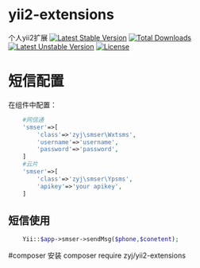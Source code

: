 # yii2-extensions
个人yii2扩展
[![Latest Stable Version](https://poser.pugx.org/zyj/yii2-extensions/v/stable)](https://packagist.org/packages/zyj/yii2-extensions) [![Total Downloads](https://poser.pugx.org/zyj/yii2-extensions/downloads)](https://packagist.org/packages/zyj/yii2-extensions) [![Latest Unstable Version](https://poser.pugx.org/zyj/yii2-extensions/v/unstable)](https://packagist.org/packages/zyj/yii2-extensions) [![License](https://poser.pugx.org/zyj/yii2-extensions/license)](https://packagist.org/packages/zyj/yii2-extensions)
# 短信配置
在组件中配置：
```php
	#网信通
	'smser'=>[
		'class'=>'zyj\smser\Wxtsms',
		'username'=>'username',
		'password'=>'password',
	]
	#云片
	'smser'=>[
		'class'=>'zyj\smser\Ypsms',
		'apikey'=>'your apikey',
	]
```
## 短信使用
```php
    Yii::$app->smser->sendMsg($phone,$conetent);
```
#composer 安装
composer require zyj/yii2-extensions